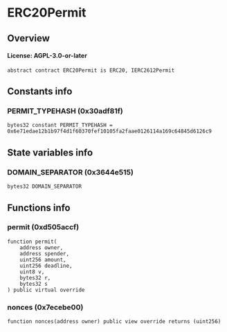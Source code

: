 # ERC20Permit

## Overview

#### License: AGPL-3.0-or-later

```solidity
abstract contract ERC20Permit is ERC20, IERC2612Permit
```


## Constants info

### PERMIT_TYPEHASH (0x30adf81f)

```solidity
bytes32 constant PERMIT_TYPEHASH = 0x6e71edae12b1b97f4d1f60370fef10105fa2faae0126114a169c64845d6126c9
```


## State variables info

### DOMAIN_SEPARATOR (0x3644e515)

```solidity
bytes32 DOMAIN_SEPARATOR
```


## Functions info

### permit (0xd505accf)

```solidity
function permit(
    address owner,
    address spender,
    uint256 amount,
    uint256 deadline,
    uint8 v,
    bytes32 r,
    bytes32 s
) public virtual override
```


### nonces (0x7ecebe00)

```solidity
function nonces(address owner) public view override returns (uint256)
```

